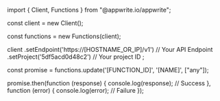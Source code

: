 import { Client, Functions } from "@appwrite.io/appwrite";

const client = new Client();

const functions = new Functions(client);

client
    .setEndpoint('https://[HOSTNAME_OR_IP]/v1') // Your API Endpoint
    .setProject('5df5acd0d48c2') // Your project ID
;

const promise = functions.update('[FUNCTION_ID]', '[NAME]', ["any"]);

promise.then(function (response) {
    console.log(response); // Success
}, function (error) {
    console.log(error); // Failure
});